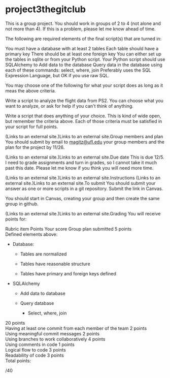 # project3thegitclub

This is a group project. You should work in groups of 2 to 4 (not alone and not more than 4). If this is a problem, please let me know ahead of time.

The following are required elements of the final script(s) that are turned in:

You must have a database with at least 2 tables
Each table should have a primary key 
There should be at least one foreign key
You can either set up the tables in sqlite or from your Python script.
Your Python script should use SQLAlchemy to
Add data to the database
Query data in the database using each of these commands:
select, where, join
Preferably uses the SQL Expression Language, but OK if you use raw SQL.
 

You may choose one of the following for what your script does as long as it meas the above criteria.

Write a script to analyze the flight data from PS2. You can choose what you want to analyze, or ask for help if you can't think of anything.

Write a script that does anything of your choice. This is kind of wide open, but remember the criteria above. Each of those criteria must be satisfied in your script for full points.

 (Links to an external site.)Links to an external site.Group members and plan
You should submit by email to magitz@ufl.edu your group members and the plan for the project by 11/26.

 (Links to an external site.)Links to an external site.Due date
This is due 12/5. I need to grade assignments and turn in grades, so I cannot take it much past this date. Please let me know if you think you will need more time.

 (Links to an external site.)Links to an external site.Instructions
 (Links to an external site.)Links to an external site.To submit
You should submit your answer as one or more scripts in a git repository. Submit the link in Canvas.

You should start in Canvas, creating your group and then create the same group in github.

 (Links to an external site.)Links to an external site.Grading
You will receive points for:

Rubric item	Points	Your score
Group plan submitted	5 points	
Defined elements above:
* Database:

  * Tables are normalized

  * Tables have reasonable structure

  * Tables have primary and foreign keys defined

* SQLAlchemy 

   * Add data to database

   * Query database

      * Select, where, join

20 points	
Having at least one commit from each member of the team	2 points	
Using meaningful commit messages	2 points	
Using branches to work collaboratively	4 points	
Using comments in code	1 points	
Logical flow to code	3 points	
Readability of code	3 points	
Total points:

/40
